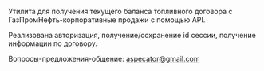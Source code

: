 Утилита для получения текущего баланса топливного договора с ГазПромНефть-корпоративные продажи с помощью API.

Реализована авторизация, получение/сохранение id сессии, получение информации по договору.

Вопросы-предложения-общение: aspecator@gmail.com
